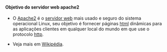 #### Objetivo do servidor web apache2

- O [Apache2](https://httpd.apache.org/docs/2.4/) é o [servidor web](https://developer.mozilla.org/pt-BR/docs/Learn/Common_questions/Web_mechanics/What_is_a_web_server) mais usado e seguro do sistema operacional Linux, seu objetivo é fornecer páginas [html](https://developer.mozilla.org/pt-BR/docs/Web/HTML) dinâmicas para as aplicações clientes em qualquer local do mundo
em que use o protocolo [http](https://developer.mozilla.org/pt-BR/docs/Web/HTTP).

- Veja mais em [Wikipédia](https://pt.wikipedia.org/wiki/Servidor_Apache).
